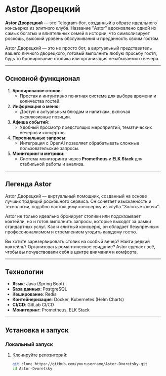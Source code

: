 # Astor Дворецкий

**Astor Дворецкий** — это Telegram-бот, созданный в образе идеального консьержа из элитного клуба. Название "Astor" вдохновлено одной из самых богатых и влиятельных семей в истории, что символизирует роскошь, высокий уровень обслуживания и преданность своим гостям.

Astor Дворецкий — это не просто бот, а виртуальный представитель вашего личного дворецкого, готовый выполнить любую просьбу гостя, будь то бронирование столика или организация незабываемого вечера.

---

## Основной функционал
1. **Бронирование столов**:
   - Простая и интуитивно понятная система для выбора времени и количества гостей.
2. **Информация о меню**:
   - Доступ к актуальным блюдам и напиткам, включая эксклюзивные позиции.
3. **Афиша событий**:
   - Удобный просмотр предстоящих мероприятий, тематических вечеров и концертов.
4. **Персональные запросы**:
   - Интеграция с OpenAI позволяет обрабатывать сложные пользовательские запросы.
5. **Мониторинг и метрики**:
   - Система мониторинга через **Prometheus** и **ELK Stack** для стабильной работы и анализа.

---

## Легенда Astor
Astor Дворецкий — виртуальный помощник, созданный на основе лучших традиций роскошного сервиса. Он сочетает изысканность и технологии, подобно настоящему консьержу из клуба "Золотые ключи".

Astor не только идеально бронирует столики или подсказывает коктейли, но и готов выполнить запросы, которые выходят за рамки стандартных услуг. Как и элитный консьерж, он обладает безупречным профессионализмом и стремлением угодить каждому гостю.

Вы хотите зарезервировать столик на особый вечер? Найти редкий коктейль? Организовать романтическое свидание? Astor сделает всё, чтобы вы почувствовали себя в центре внимания и комфорта.

---

## Технологии
- **Язык**: Java (Spring Boot)
- **База данных**: PostgreSQL
- **Кеширование**: Redis
- **Контейнеризация**: Docker, Kubernetes (Helm Charts)
- **CI/CD**: GitLab CI/CD
- **Мониторинг**: Prometheus, ELK Stack

---

## Установка и запуск

### Локальный запуск
1. Клонируйте репозиторий:
   ```bash
   git clone https://github.com/yourusername/Astor-Dvoretsky.git
   cd Astor-Dvoretsky